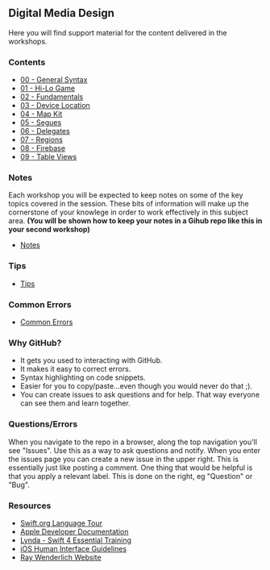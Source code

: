 ## Digital Media Design

Here you will find support material for the content delivered in the workshops.

### Contents
+ [00 - General Syntax](https://github.com/KyleGoslan/Digital-Media-Design/tree/master/00%20-%20General%20Syntax)
+ [01 - Hi-Lo Game](https://github.com/KyleGoslan/Digital-Media-Design/tree/master/01%20-%20Hi-Lo%20Game)
+ [02 - Fundamentals](https://github.com/KyleGoslan/Digital-Media-Design/tree/master/02%20-%20Fundamentals)
+ [03 - Device Location](https://github.com/KyleGoslan/Digital-Media-Design/tree/master/03%20-%20Device%20Location)
+ [04 - Map Kit](https://github.com/KyleGoslan/Digital-Media-Design/tree/master/04%20-%20Map%20Kit)
+ [05 - Segues](https://github.com/KyleGoslan/Digital-Media-Design/tree/master/05%20-%20Segues)
+ [06 - Delegates](https://github.com/KyleGoslan/Digital-Media-Design/tree/master/06%20-%20Delegates)
+ [07 - Regions](https://github.com/KyleGoslan/Digital-Media-Design/tree/master/07%20-%20Regions)
+ [08 - Firebase](https://github.com/KyleGoslan/Digital-Media-Design/tree/master/08%20-%20Firebase)
+ [09 - Table Views](https://github.com/KyleGoslan/Digital-Media-Design/tree/master/09%20-%20Table%20Views)

### Notes

Each workshop you will be expected to keep notes on some of the key topics covered in the session. These bits of information will make up the cornerstone of your knowlege in order to work effectively in this subject area. **(You will be shown how to keep your notes in a Gihub repo like this in your second workshop)**

+ [Notes](https://github.com/KyleGoslan/Digital-Media-Design/tree/master/Notes)

### Tips
+ [Tips](https://github.com/KyleGoslan/Digital-Media-Design/blob/master/Tips.md) 

### Common Errors
+ [Common Errors](https://github.com/KyleGoslan/Digital-Media-Design/tree/master/Common%20Errors) 

### Why GitHub?
+ It gets you used to interacting with GitHub.
+ It makes it easy to correct errors. 
+ Syntax highlighting on code snippets.  
+ Easier for you to copy/paste...even though you would never do that ;).   
+ You can create issues to ask questions and for help. That way everyone can see them and learn together. 

### Questions/Errors
When you navigate to the repo in a browser, along the top navigation you'll see "Issues". Use this as a way to ask questions and notify. When you enter the issues page you can create a new issue in the upper right. This is essentially just like posting a comment. One thing that would be helpful is that you apply a relevant label. This is done on the right, eg "Question" or "Bug".

### Resources
+ [Swift.org Language Tour ](https://docs.swift.org/swift-book/GuidedTour/GuidedTour.html)
+ [Apple Developer Documentation](https://developer.apple.com/documentation)
+ [Lynda - Swift 4 Essential Training](https://www.lynda.com/Swift-tutorials/Swift-4-Essential-Training/636121-2.html)
+ [iOS Human Interface Guidelines](https://developer.apple.com/design/human-interface-guidelines/ios/overview/themes/)
+ [Ray Wenderlich Website](http://raywenderlich.com/)



